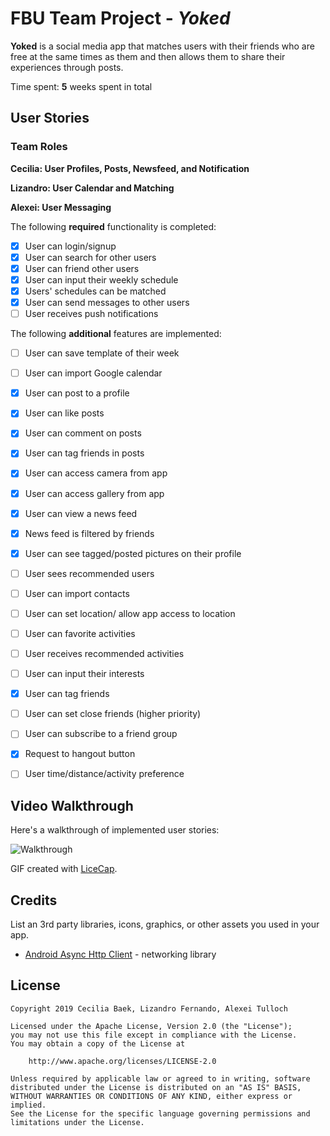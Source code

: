 # FBU Team Project - *Yoked*

**Yoked** is a social media app that matches users with their friends who are free at the same times as them and then allows them to share their experiences through posts.

Time spent: **5** weeks spent in total

## User Stories

### Team Roles
**Cecilia: User Profiles, Posts, Newsfeed, and Notification**

**Lizandro: User Calendar and Matching**

**Alexei: User Messaging**

The following **required** functionality is completed:

- [X] User can login/signup
- [X] User can search for other users
- [X] User can friend other users
- [X] User can input their weekly schedule
- [X] Users' schedules can be matched
- [X] User can send messages to other users
- [ ] User receives push notifications

The following **additional** features are implemented:

- [ ] User can save template of their week
- [ ] User can import Google calendar
- [X] User can post to a profile
- [X] User can like posts
- [X] User can comment on posts
- [X] User can tag friends in posts
- [X] User can access camera from app
- [X] User can access gallery from app
- [X] User can view a news feed
- [X] News feed is filtered by friends
- [X] User can see tagged/posted pictures on their profile
- [ ] User sees recommended users
- [ ] User can import contacts
- [ ] User can set location/ allow app access to location
- [ ] User can favorite activities
- [ ] User receives recommended activities
- [ ] User can input their interests
- [X] User can tag friends
- [ ] User can set close friends (higher priority)
- [ ] User can subscribe to a friend group
- [X] Request to hangout button
- [ ] User time/distance/activity preference 


## Video Walkthrough

Here's a walkthrough of implemented user stories:

![Walkthrough](walkthrough.gif)

GIF created with [LiceCap](http://www.cockos.com/licecap/).

## Credits

List an 3rd party libraries, icons, graphics, or other assets you used in your app.

- [Android Async Http Client](http://loopj.com/android-async-http/) - networking library


## License

    Copyright 2019 Cecilia Baek, Lizandro Fernando, Alexei Tulloch

    Licensed under the Apache License, Version 2.0 (the "License");
    you may not use this file except in compliance with the License.
    You may obtain a copy of the License at

        http://www.apache.org/licenses/LICENSE-2.0

    Unless required by applicable law or agreed to in writing, software
    distributed under the License is distributed on an "AS IS" BASIS,
    WITHOUT WARRANTIES OR CONDITIONS OF ANY KIND, either express or implied.
    See the License for the specific language governing permissions and
    limitations under the License.

